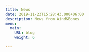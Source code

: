 ```yaml
---
title: News
date: 2019-11-23T15:28:43.000+06:00
description: News from Wind&Bones
menu:
  main:
    URL: blog
    weight: 6

---
```

